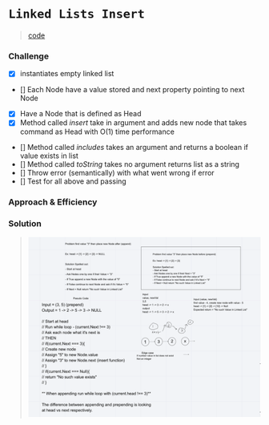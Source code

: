 # `Linked Lists Insert`
> [code](linked-list-insert.test.js)
### Challenge
- [x] instantiates empty linked list
- [] Each Node have a value stored and next property pointing to next Node 
- [x] Have a Node that is defined as Head
- [x] Method called *insert* take in argument and adds new node that takes command as Head with O(1) time performance
- [] Method called *includes* takes an argument and returns a boolean if value exists in list
- [] Method called *toString* takes no argument returns list as a string
- [] Throw error (semantically) with what went wrong if error
- [] Test for all above and passing

### Approach & Efficiency

### Solution
> ![White board](../../whiteboards/linkedList-Insert.png)
